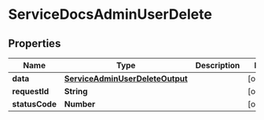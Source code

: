 

# ServiceDocsAdminUserDelete


## Properties

| Name | Type | Description | Notes |
|------------ | ------------- | ------------- | -------------|
|**data** | [**ServiceAdminUserDeleteOutput**](ServiceAdminUserDeleteOutput.md) |  |  [optional] |
|**requestId** | **String** |  |  [optional] |
|**statusCode** | **Number** |  |  [optional] |



